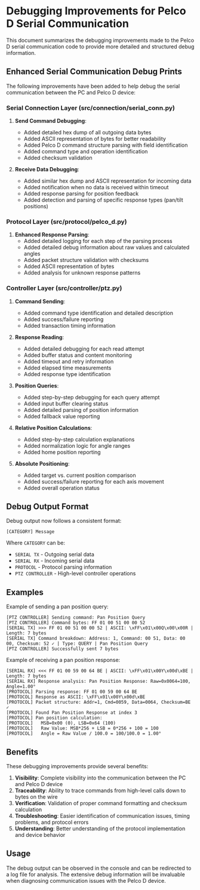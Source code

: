 # Debugging Improvements for Pelco D Serial Communication

This document summarizes the debugging improvements made to the Pelco D serial communication code to provide more detailed and structured debug information.

## Enhanced Serial Communication Debug Prints

The following improvements have been added to help debug the serial communication between the PC and Pelco D device:

### Serial Connection Layer (src/connection/serial_conn.py)

1. **Send Command Debugging**:
   - Added detailed hex dump of all outgoing data bytes
   - Added ASCII representation of bytes for better readability
   - Added Pelco D command structure parsing with field identification
   - Added command type and operation identification
   - Added checksum validation

2. **Receive Data Debugging**:
   - Added similar hex dump and ASCII representation for incoming data
   - Added notification when no data is received within timeout
   - Added response parsing for position feedback
   - Added detection and parsing of specific response types (pan/tilt positions)

### Protocol Layer (src/protocol/pelco_d.py)

1. **Enhanced Response Parsing**:
   - Added detailed logging for each step of the parsing process
   - Added detailed debug information about raw values and calculated angles
   - Added packet structure validation with checksums
   - Added ASCII representation of bytes
   - Added analysis for unknown response patterns

### Controller Layer (src/controller/ptz.py)

1. **Command Sending**:
   - Added command type identification and detailed description
   - Added success/failure reporting
   - Added transaction timing information

2. **Response Reading**:
   - Added detailed debugging for each read attempt
   - Added buffer status and content monitoring
   - Added timeout and retry information
   - Added elapsed time measurements
   - Added response type identification

3. **Position Queries**:
   - Added step-by-step debugging for each query attempt
   - Added input buffer clearing status
   - Added detailed parsing of position information
   - Added fallback value reporting

4. **Relative Position Calculations**:
   - Added step-by-step calculation explanations
   - Added normalization logic for angle ranges
   - Added home position reporting

5. **Absolute Positioning**:
   - Added target vs. current position comparison
   - Added success/failure reporting for each axis movement
   - Added overall operation status

## Debug Output Format

Debug output now follows a consistent format:

```
[CATEGORY] Message
```

Where `CATEGORY` can be:
- `SERIAL TX` - Outgoing serial data
- `SERIAL RX` - Incoming serial data
- `PROTOCOL` - Protocol parsing information
- `PTZ CONTROLLER` - High-level controller operations

## Examples

Example of sending a pan position query:

```
[PTZ CONTROLLER] Sending command: Pan Position Query
[PTZ CONTROLLER] Command bytes: FF 01 00 51 00 00 52
[SERIAL TX] >>> FF 01 00 51 00 00 52 | ASCII: \xFF\x01\x00Q\x00\x00R | Length: 7 bytes
[SERIAL TX] Command breakdown: Address: 1, Command: 00 51, Data: 00 00, Checksum: 52 ✓ | Type: QUERY | Pan Position Query
[PTZ CONTROLLER] Successfully sent 7 bytes
```

Example of receiving a pan position response:

```
[SERIAL RX] <<< FF 01 00 59 00 64 BE | ASCII: \xFF\x01\x00Y\x00d\xBE | Length: 7 bytes
[SERIAL RX] Response analysis: Pan Position Response: Raw=0x0064=100, Angle=1.00°
[PROTOCOL] Parsing response: FF 01 00 59 00 64 BE
[PROTOCOL] Response as ASCII: \xFF\x01\x00Y\x00d\xBE
[PROTOCOL] Packet structure: Addr=1, Cmd=0059, Data=0064, Checksum=BE ✓
[PROTOCOL] Found Pan Position Response at index 3
[PROTOCOL] Pan position calculation:
[PROTOCOL]   MSB=0x00 (0), LSB=0x64 (100)
[PROTOCOL]   Raw Value: MSB*256 + LSB = 0*256 + 100 = 100
[PROTOCOL]   Angle = Raw Value / 100.0 = 100/100.0 = 1.00°
```

## Benefits

These debugging improvements provide several benefits:

1. **Visibility**: Complete visibility into the communication between the PC and Pelco D device
2. **Traceability**: Ability to trace commands from high-level calls down to bytes on the wire
3. **Verification**: Validation of proper command formatting and checksum calculation
4. **Troubleshooting**: Easier identification of communication issues, timing problems, and protocol errors
5. **Understanding**: Better understanding of the protocol implementation and device behavior

## Usage

The debug output can be observed in the console and can be redirected to a log file for analysis. The extensive debug information will be invaluable when diagnosing communication issues with the Pelco D device.
